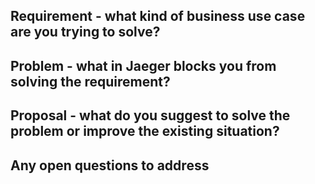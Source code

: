 <!--
Welcome to the Jaeger project! 👋🎉

- Please search for existing issues to avoid creating duplicate bugs/feature requests.
- Please be respectful and considerate of others when commenting on issues.
- Please provide as much information as possible so we all understand the issue.
- If you only have a question, you may get a faster response by asking in
    - our chat room https://gitter.im/jaegertracing/Lobby, or
    - the forum https://groups.google.com/d/forum/jaeger-tracing
    (but please don't double post)
-->

## Requirement - what kind of business use case are you trying to solve?

<!-- required section -->

## Problem - what in Jaeger blocks you from solving the requirement?

<!-- required section -->

<!-- If possible, describe the impact of the problem. -->

## Proposal - what do you suggest to solve the problem or improve the existing situation?

<!-- It's ok if you don't have one. -->

## Any open questions to address

<!-- Questions that should be answered before proceeding with implementation. -->
